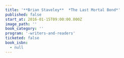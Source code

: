```yaml
---
title: '**Brian Staveley**  *The Last Mortal Bond*'
published: false
start_at: 2016-01-15T09:00:00.000Z
image_path: ''
book_category: ''
program: '-writers-and-readers'
ticketed: false
book_isbn:
  - null
---
```



